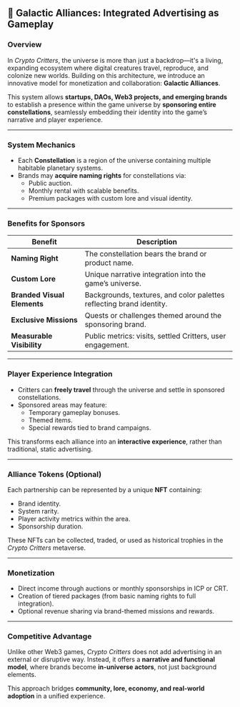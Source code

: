 ## 🌌 Galactic Alliances: Integrated Advertising as Gameplay

### **Overview**

In *Crypto Critters*, the universe is more than just a backdrop—it's a living, expanding ecosystem where digital creatures travel, reproduce, and colonize new worlds. Building on this architecture, we introduce an innovative model for monetization and collaboration: **Galactic Alliances**.

This system allows **startups, DAOs, Web3 projects, and emerging brands** to establish a presence within the game universe by **sponsoring entire constellations**, seamlessly embedding their identity into the game’s narrative and player experience.

---

### **System Mechanics**

- Each **Constellation** is a region of the universe containing multiple habitable planetary systems.
- Brands may **acquire naming rights** for constellations via:
  - Public auction.
  - Monthly rental with scalable benefits.
  - Premium packages with custom lore and visual identity.

---

### **Benefits for Sponsors**

| Benefit                          | Description                                                                 |
|----------------------------------|-----------------------------------------------------------------------------|
| **Naming Right**                 | The constellation bears the brand or product name.                          |
| **Custom Lore**                  | Unique narrative integration into the game’s universe.                      |
| **Branded Visual Elements**      | Backgrounds, textures, and color palettes reflecting brand identity.        |
| **Exclusive Missions**           | Quests or challenges themed around the sponsoring brand.                    |
| **Measurable Visibility**        | Public metrics: visits, settled Critters, user engagement.                  |

---

### **Player Experience Integration**

- Critters can **freely travel** through the universe and settle in sponsored constellations.
- Sponsored areas may feature:
  - Temporary gameplay bonuses.
  - Themed items.
  - Special rewards tied to brand campaigns.

This transforms each alliance into an **interactive experience**, rather than traditional, static advertising.

---

### **Alliance Tokens (Optional)**

Each partnership can be represented by a unique **NFT** containing:
- Brand identity.
- System rarity.
- Player activity metrics within the area.
- Sponsorship duration.

These NFTs can be collected, traded, or used as historical trophies in the *Crypto Critters* metaverse.

---

### **Monetization**

- Direct income through auctions or monthly sponsorships in ICP or CRT.
- Creation of tiered packages (from basic naming rights to full integration).
- Optional revenue sharing via brand-themed missions and rewards.

---

### **Competitive Advantage**

Unlike other Web3 games, *Crypto Critters* does not add advertising in an external or disruptive way. Instead, it offers a **narrative and functional model**, where brands become **in-universe actors**, not just background elements.

This approach bridges **community, lore, economy, and real-world adoption** in a unified experience.

